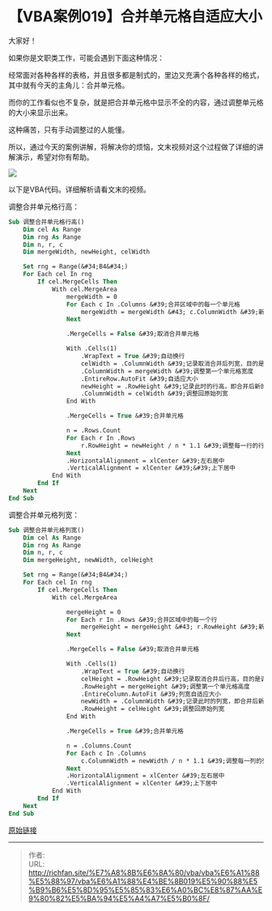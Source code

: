 # 【VBA案例019】合并单元格自适应大小

大家好！

如果你是文职类工作，可能会遇到下面这种情况：

经常面对各种各样的表格，并且很多都是制式的，里边又充满个各种各样的格式，其中就有今天的主角儿：合并单元格。

而你的工作看似也不复杂，就是把合并单元格中显示不全的内容，通过调整单元格的大小来显示出来。

这种痛苦，只有手动调整过的人能懂。

所以，通过今天的案例讲解，将解决你的烦恼，文末视频对这个过程做了详细的讲解演示，希望对你有帮助。

![](https://img.richfan.site/program/vba/vba案列/【VBA案例019】合并单元格自适应大小.gif)

以下是VBA代码。详细解析请看文末的视频。

调整合并单元格行高：

```vb
Sub 调整合并单元格行高()
    Dim cel As Range
    Dim rng As Range
    Dim n, r, c
    Dim mergeWidth, newHeight, celWidth

    Set rng = Range(&#34;B4&#34;)
    For Each cel In rng
        If cel.MergeCells Then
            With cel.MergeArea
                mergeWidth = 0
                For Each c In .Columns &#39;合并区域中的每一个单元格
                    mergeWidth = mergeWidth &#43; c.ColumnWidth &#39;新合并区域列宽=每一列列宽宽的和
                Next

                .MergeCells = False &#39;取消合并单元格

                With .Cells(1)
                    .WrapText = True &#39;自动换行
                    celWidth = .ColumnWidth &#39;记录取消合并后列宽，目的是调整回去
                    .ColumnWidth = mergeWidth &#39;调整第一个单元格宽度
                    .EntireRow.AutoFit &#39;自适应大小
                    newHeight = .RowHeight &#39;记录此时的行高，即合并后新的行高
                    .ColumnWidth = celWidth &#39;调整回原始列宽
                End With

                .MergeCells = True &#39;合并单元格

                n = .Rows.Count
                For Each r In .Rows
                    r.RowHeight = newHeight / n * 1.1 &#39;调整每一行的行高，并*1.1微调
                Next
                .HorizontalAlignment = xlCenter &#39;左右居中
                .VerticalAlignment = xlCenter &#39;&#39;上下居中
            End With
        End If
    Next
End Sub
```

调整合并单元格列宽：

```vb
Sub 调整合并单元格列宽()
    Dim cel As Range
    Dim rng As Range
    Dim n, r, c
    Dim mergeHeight, newWidth, celHeight

    Set rng = Range(&#34;B4&#34;)
    For Each cel In rng
        If cel.MergeCells Then
            With cel.MergeArea

                mergeHeight = 0
                For Each r In .Rows &#39;合并区域中的每一个行
                    mergeHeight = mergeHeight &#43; r.RowHeight &#39;新合并区域行高=每一行行高的和
                Next

                .MergeCells = False &#39;取消合并单元格

                With .Cells(1)
                    .WrapText = True &#39;自动换行
                    celHeight = .RowHeight &#39;记录取消合并后行高，目的是调整回去
                    .RowHeight = mergeHeight &#39;调整第一个单元格高度
                    .EntireColumn.AutoFit &#39;列宽自适应大小
                    newWidth = .ColumnWidth &#39;记录此时的列宽，即合并后新的列宽
                    .RowHeight = celHeight &#39;调整回原始列宽
                End With

                .MergeCells = True &#39;合并单元格

                n = .Columns.Count
                For Each c In .Columns
                    c.ColumnWidth = newWidth / n * 1.1 &#39;调整每一列的列宽，并*1.1微调
                Next
                .HorizontalAlignment = xlCenter &#39;左右居中
                .VerticalAlignment = xlCenter &#39;上下居中
            End With
        End If
    Next
End Sub
```

[原始链接](https://mp.weixin.qq.com/s?__biz=MzIyOTc3NzQ2NA==&amp;mid=2247485287&amp;idx=1&amp;sn=022ca1d3312a748fd7591b522a993764&amp;chksm=e8bcce30dfcb4726d09083aa07afaaf286c376e4dba0955139f28a9a8d5afa28e401231498b2&amp;scene=178&amp;cur_album_id=3115603487041503237#rd)

---

> 作者:   
> URL: http://richfan.site/%E7%A8%8B%E6%8A%80/vba/vba%E6%A1%88%E5%88%97/vba%E6%A1%88%E4%BE%8B019%E5%90%88%E5%B9%B6%E5%8D%95%E5%85%83%E6%A0%BC%E8%87%AA%E9%80%82%E5%BA%94%E5%A4%A7%E5%B0%8F/  

